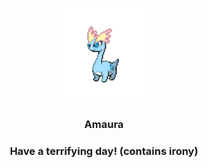 <p align="center">
    <img src="https://raw.githubusercontent.com/PokeAPI/sprites/master/sprites/pokemon/698.png" width="150" height="150">
</p>
<h3 align="center"> <b>Amaura</b></h3>
<h3 align="center">Have a terrifying day! (contains irony)</h3>
